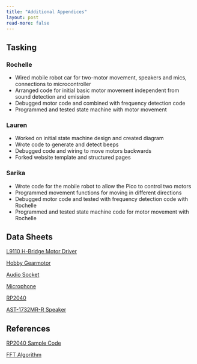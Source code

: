 ```yaml
---
title: "Additional Appendices"
layout: post
read-more: false
---
```


## Tasking

### Rochelle
* Wired mobile robot car for two-motor movement, speakers and mics, connections to microcontroller
* Arranged code for initial basic motor movement independent from sound detection and emission
* Debugged motor code and combined with frequency detection code
* Programmed and tested state machine with motor movement

### Lauren
* Worked on initial state machine design and created diagram
* Wrote code to generate and detect beeps
* Debugged code and wiring to move motors backwards
* Forked website template and structured pages

### Sarika
* Wrote code for the mobile robot to allow the Pico to control two motors 
* Programmed movement functions for moving in different directions
* Debugged motor code and tested with frequency detection code with Rochelle
* Programmed and tested state machine code for motor movement with Rochelle

## Data Sheets

[L9110 H-Bridge Motor Driver](https://cdn-shop.adafruit.com/product-files/4489/4489_datasheet-l9110.pdf)

[Hobby Gearmotor](https://cdn.sparkfun.com/datasheets/Robotics/DG01D.jpg)

[Audio Socket](https://www.cuidevices.com/product/resource/sj1-352xng.pdf)

[Microphone](https://www.mouser.com/datasheet/2/256/MAX4465-MAX4469-934412.pdf)

[RP2040](https://datasheets.raspberrypi.com/rp2040/rp2040-datasheet.pdf)

[AST-1732MR-R Speaker](https://www.mouser.com/datasheet/2/334/AST-1732MR-R-72511.pdf)

## References

[RP2040 Sample Code](https://github.com/vha3/Hunter-Adams-RP2040-Demos)

[FFT Algorithm](https://vanhunteradams.com/FFT/FFT.html)
